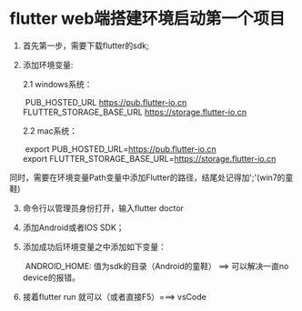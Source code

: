 # flutter web端搭建环境启动第一个项目
 1. 首先第一步，需要下载flutter的sdk;

 2. 添加环境变量: 

    2.1 windows系统：

    ​		PUB_HOSTED_URL https://pub.flutter-io.cn
    ​        FLUTTER_STORAGE_BASE_URL https://storage.flutter-io.cn

    2.2 mac系统：

    ​		export PUB_HOSTED_URL=https://pub.flutter-io.cn <br/>
          export FLUTTER_STORAGE_BASE_URL=https://storage.flutter-io.cn
 ​         

 ​	同时，需要在环境变量Path变量中添加Flutter的路径，结尾处记得加';'(win7的童鞋)

 3. 命令行以管理员身份打开，输入flutter doctor

 4. 添加Android或者IOS SDK；

 5. 添加成功后环境变量之中添加如下变量：

    ​	ANDROID_HOME:  值为sdk的目录（Android的童鞋） ==> 可以解决一直no device的报错。

 6. 接着flutter run 就可以（或者直接F5）===> vsCode